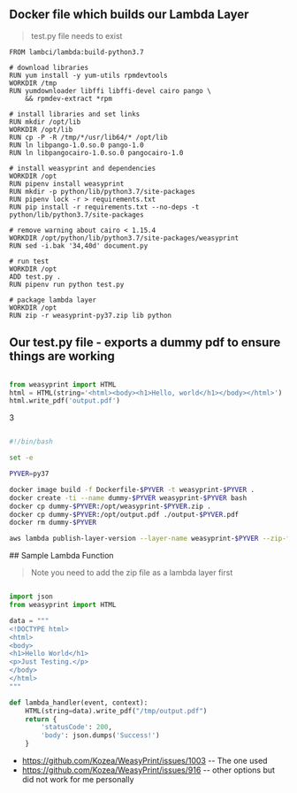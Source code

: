 ## Docker file which builds our Lambda Layer

> test.py file needs to exist
```
FROM lambci/lambda:build-python3.7

# download libraries
RUN yum install -y yum-utils rpmdevtools
WORKDIR /tmp
RUN yumdownloader libffi libffi-devel cairo pango \
    && rpmdev-extract *rpm

# install libraries and set links
RUN mkdir /opt/lib
WORKDIR /opt/lib
RUN cp -P -R /tmp/*/usr/lib64/* /opt/lib
RUN ln libpango-1.0.so.0 pango-1.0
RUN ln libpangocairo-1.0.so.0 pangocairo-1.0

# install weasyprint and dependencies
WORKDIR /opt
RUN pipenv install weasyprint
RUN mkdir -p python/lib/python3.7/site-packages
RUN pipenv lock -r > requirements.txt
RUN pip install -r requirements.txt --no-deps -t python/lib/python3.7/site-packages

# remove warning about cairo < 1.15.4
WORKDIR /opt/python/lib/python3.7/site-packages/weasyprint
RUN sed -i.bak '34,40d' document.py

# run test
WORKDIR /opt
ADD test.py .
RUN pipenv run python test.py

# package lambda layer
WORKDIR /opt
RUN zip -r weasyprint-py37.zip lib python

```

## Our test.py file - exports a dummy pdf to ensure things are working
```py

from weasyprint import HTML
html = HTML(string='<html><body><h1>Hello, world</h1></body></html>')
html.write_pdf('output.pdf')

```

3
```sh

#!/bin/bash

set -e

PYVER=py37

docker image build -f Dockerfile-$PYVER -t weasyprint-$PYVER .
docker create -ti --name dummy-$PYVER weasyprint-$PYVER bash
docker cp dummy-$PYVER:/opt/weasyprint-$PYVER.zip .
docker cp dummy-$PYVER:/opt/output.pdf ./output-$PYVER.pdf
docker rm dummy-$PYVER

aws lambda publish-layer-version --layer-name weasyprint-$PYVER --zip-file fileb://weasyprint-$PYVER.zip

```

## Sample Lambda Function
> Note you need to add the zip file as a lambda layer first
```py

import json
from weasyprint import HTML

data = """
<!DOCTYPE html>
<html>
<body>
<h1>Hello World</h1>
<p>Just Testing.</p>
</body>
</html>
"""

def lambda_handler(event, context):
    HTML(string=data).write_pdf("/tmp/output.pdf")
    return {
        'statusCode': 200,
        'body': json.dumps('Success!')
    }


```


* https://github.com/Kozea/WeasyPrint/issues/1003 -- The one used
* https://github.com/Kozea/WeasyPrint/issues/916 -- other options but did not work for me personally